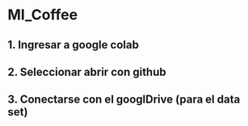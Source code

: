 # MI_Coffee
## 1. Ingresar a google colab 
## 2. Seleccionar abrir con github
## 3. Conectarse con el googlDrive (para el data set) 

